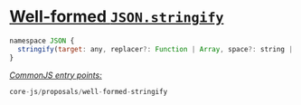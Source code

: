 # [Well-formed `JSON.stringify`](https://github.com/tc39/proposal-well-formed-stringify)
```js
namespace JSON {
  stringify(target: any, replacer?: Function | Array, space?: string | number): string | void;
}
```
[*CommonJS entry points:*](/docs/Usage.md#commonjs-api)
```js
core-js/proposals/well-formed-stringify
```